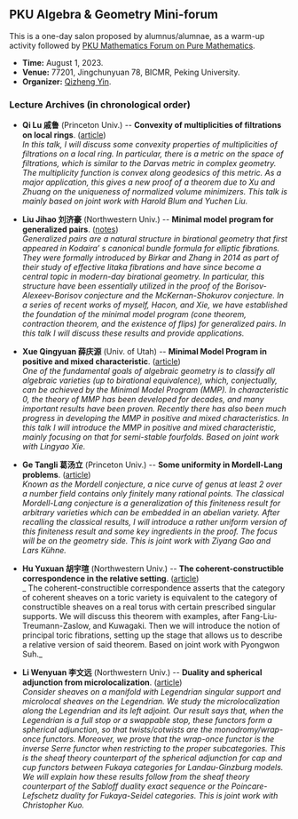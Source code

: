 ## PKU Algebra & Geometry Mini-forum

This is a one-day salon proposed by alumnus/alumnae, as a warm-up activity followed by [PKU Mathematics Forum on Pure Mathematics](./PKUforum/PKUforum.md).

- **Time:** August 1, 2023.
- **Venue:** 77201, Jingchunyuan 78, BICMR, Peking University.
- **Organizer:** [Qizheng Yin](http://faculty.bicmr.pku.edu.cn/~qizheng/#).

### Lecture Archives (in chronological order)


- **Qi Lu 戚鲁** (Princeton Univ.) -- **Convexity of multiplicities of filtrations on local rings**. ([article](https://arxiv.org/pdf/2208.04902.pdf)) <br/>
_In this talk, I will discuss some convexity properties of multiplicities of filtrations on a local ring. In particular, there is a metric on the space of filtrations, which is similar to the Darvas metric in complex geometry. The multiplicity function is convex along geodesics of this metric. As a major application, this gives a new proof of a theorem due to Xu and Zhuang on the uniqueness of normalized volume minimizers. This talk is mainly based on joint work with Harold Blum and Yuchen Liu._

- **Liu Jihao 刘济豪** (Northwestern Univ.) -- **Minimal model program for generalized pairs**. ([notes](././Liu.pdf)) <br/>
_Generalized pairs are a natural structure in birational geometry that first appeared in Kodaira’ s canonical bundle formula for elliptic fibrations. They were formally introduced by Birkar and Zhang in 2014 as part of their study of effective Iitaka fibrations and have since become a central topic in modern-day birational geometry. In particular, this structure have been essentially utilized in the proof of the Borisov-Alexeev-Borisov conjecture and the McKernan-Shokurov conjecture. In a series of recent works of myself, Hacon, and Xie, we have established the foundation of the minimal model program (cone theorem, contraction theorem, and the existence of flips) for generalized pairs. In this talk I will discuss these results and provide applications._

- **Xue Qingyuan 薛庆源** (Univ. of Utah) -- **Minimal Model Program in positive and mixed characteristic**. ([article](https://arxiv.org/pdf/2110.03115.pdf)) <br/>
_One of the fundamental goals of algebraic geometry is to classify all algebraic varieties (up to birational equivalence), which, conjectually, can be achieved by the Minimal Model Program (MMP). In characteristic 0, the theory of MMP has been developed for decades, and many important results have been proven. Recently there has also been much progress in developing the MMP in positive and mixed characteristics. In this talk I will introduce the MMP in positive and mixed characteristic, mainly focusing on that for semi-stable fourfolds. Based on joint work with Lingyao Xie._

- **Ge Tangli 葛汤立** (Princeton Univ.) -- **Some uniformity in Mordell-Lang problems**. ([article](https://arxiv.org/pdf/2105.15085.pdf)) <br/>
_Known as the Mordell conjecture, a nice curve of genus at least 2 over a number field contains only finitely many rational points. The classical Mordell-Lang conjecture is a generalization of this finiteness result for arbitrary varieties which can be embedded in an abelian variety. After recalling the classical results, I will introduce a rather uniform version of this finiteness result and some key ingredients in the proof. The focus will be on the geometry side. This is joint work with Ziyang Gao and Lars Kühne._

- **Hu Yuxuan 胡宇瑄** (Northwestern Univ.) -- **The coherent-constructible correspondence in the relative setting**. ([article](https://export.arxiv.org/pdf/2304.00832)) <br/>
_
The coherent-constructible correspondence asserts that the category of coherent sheaves on a toric variety is equivalent to the category of constructible sheaves on a real torus with certain prescribed singular supports. We will discuss this theorem with examples, after Fang-Liu-Treumann-Zaslow, and Kuwagaki. Then we will introduce the notion of principal toric fibrations, setting up the stage that allows us to describe a relative version of said theorem. Based on joint work with Pyongwon Suh._

- **Li Wenyuan 李文远** (Northwestern Univ.) -- **Duality and spherical adjunction from microlocalization**. ([article](https://arxiv.org/pdf/2210.06643.pdf)) <br/>
_Consider sheaves on a manifold with Legendrian singular support and microlocal sheaves on the Legendrian. We study the microlocalization along the Legendrian and its left adjoint. Our result says that, when the Legendrian is a full stop or a swappable stop, these functors form a spherical adjunction, so that twists/cotwists are the monodromy/wrap-once functors. Moreover, we prove that the wrap-once functor is the inverse Serre functor when restricting to the proper subcategories. This is the sheaf theory counterpart of the spherical adjunction for cap and cup functors between Fukaya categories for Landau-Ginzburg models. We will explain how these results follow from the sheaf theory counterpart of the Sabloff duality exact sequence or the Poincare-Lefschetz duality for Fukaya-Seidel categories. This is joint work with Christopher Kuo._

